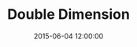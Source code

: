 ---
layout: work
title: Double Dimension
date: 2015-06-04 12:00:00
category: lightworks
imageURL: /images/lightworks/double-dimension.jpg
thumbnailURL: /images/lightworks/double-dimension-thumbnail.jpg
medium: Automotive paints, clear cast acrylic, clear coat, custom board and flexi ply, LEDs, 24v power supply, electrical cable, 240v plug
dimensions: 1618mm Ø x 76mm D
price: $ 22,500
sold: false
---
